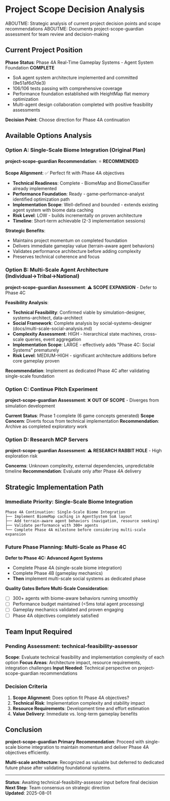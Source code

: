 # Project Scope Decision Analysis

ABOUTME: Strategic analysis of current project decision points and scope recommendations
ABOUTME: Documents project-scope-guardian assessment for team review and decision-making

## Current Project Position

**Phase Status**: Phase 4A Real-Time Gameplay Systems - Agent System Foundation **COMPLETE**
- SoA agent system architecture implemented and committed (9e51af6d7de3)
- 106/106 tests passing with comprehensive coverage
- Performance foundation established with HeightMap flat memory optimization
- Multi-agent design collaboration completed with positive feasibility assessments

**Decision Point**: Choose direction for Phase 4A continuation

## Available Options Analysis

### Option A: Single-Scale Biome Integration (Original Plan)
**project-scope-guardian Recommendation**: ⭐ **RECOMMENDED**

**Scope Alignment**: ✅ Perfect fit with Phase 4A objectives
- **Technical Readiness**: Complete - BiomeMap and BiomeClassifier already implemented
- **Performance Foundation**: Ready - game-performance-analyst identified optimization path
- **Implementation Scope**: Well-defined and bounded - extends existing agent system with biome data caching
- **Risk Level**: LOW - builds incrementally on proven architecture
- **Timeline**: Short-term achievable (2-3 implementation sessions)

**Strategic Benefits**:
- Maintains project momentum on completed foundation
- Delivers immediate gameplay value (terrain-aware agent behaviors)
- Validates performance architecture before adding complexity
- Preserves technical coherence and focus

### Option B: Multi-Scale Agent Architecture (Individual→Tribal→National)
**project-scope-guardian Assessment**: ⚠️ **SCOPE EXPANSION** - Defer to Phase 4C

**Feasibility Analysis**:
- **Technical Feasibility**: Confirmed viable by simulation-designer, systems-architect, data-architect
- **Social Framework**: Complete analysis by social-systems-designer (docs/multi-scale-social-analysis.md)
- **Complexity Assessment**: HIGH - hierarchical state machines, cross-scale queries, event aggregation
- **Implementation Scope**: LARGE - effectively adds "Phase 4C: Social Systems" prematurely
- **Risk Level**: MEDIUM-HIGH - significant architecture additions before core gameplay proven

**Recommendation**: Implement as dedicated Phase 4C after validating single-scale foundation

### Option C: Continue Pitch Experiment
**project-scope-guardian Assessment**: ❌ **OUT OF SCOPE** - Diverges from simulation development

**Current Status**: Phase 1 complete (6 game concepts generated)
**Scope Concern**: Diverts focus from technical implementation
**Recommendation**: Archive as completed exploratory work

### Option D: Research MCP Servers
**project-scope-guardian Assessment**: ⚠️ **RESEARCH RABBIT HOLE** - High exploration risk

**Concerns**: Unknown complexity, external dependencies, unpredictable timeline
**Recommendation**: Evaluate only after Phase 4A delivery

## Strategic Implementation Path

### Immediate Priority: Single-Scale Biome Integration
```
Phase 4A Continuation: Single-Scale Biome Integration
├── Implement BiomeMap caching in AgentSystem SoA layout
├── Add terrain-aware agent behaviors (navigation, resource seeking)
├── Validate performance with 300+ agents  
└── Complete Phase 4A milestone before considering multi-scale expansion
```

### Future Phase Planning: Multi-Scale as Phase 4C
**Defer to Phase 4C: Advanced Agent Systems**
- Complete Phase 4A (single-scale biome integration) 
- Complete Phase 4B (gameplay mechanics)
- **Then** implement multi-scale social systems as dedicated phase

**Quality Gates Before Multi-Scale Consideration**:
- [ ] 300+ agents with biome-aware behaviors running smoothly
- [ ] Performance budget maintained (<5ms total agent processing)
- [ ] Gameplay mechanics validated and proven engaging
- [ ] Phase 4A objectives completely satisfied

## Team Input Required

### Pending Assessment: technical-feasibility-assessor
**Scope**: Evaluate technical feasibility and implementation complexity of each option
**Focus Areas**: Architecture impact, resource requirements, integration challenges
**Input Needed**: Technical perspective on project-scope-guardian recommendations

### Decision Criteria
1. **Scope Alignment**: Does option fit Phase 4A objectives?
2. **Technical Risk**: Implementation complexity and stability impact
3. **Resource Requirements**: Development time and effort estimation
4. **Value Delivery**: Immediate vs. long-term gameplay benefits

## Conclusion

**project-scope-guardian Primary Recommendation**: Proceed with single-scale biome integration to maintain momentum and deliver Phase 4A objectives efficiently.

**Multi-scale architecture**: Recognized as valuable but deferred to dedicated future phase after validating foundational systems.

---

**Status**: Awaiting technical-feasibility-assessor input before final decision  
**Next Step**: Team consensus on strategic direction  
**Updated**: 2025-08-01